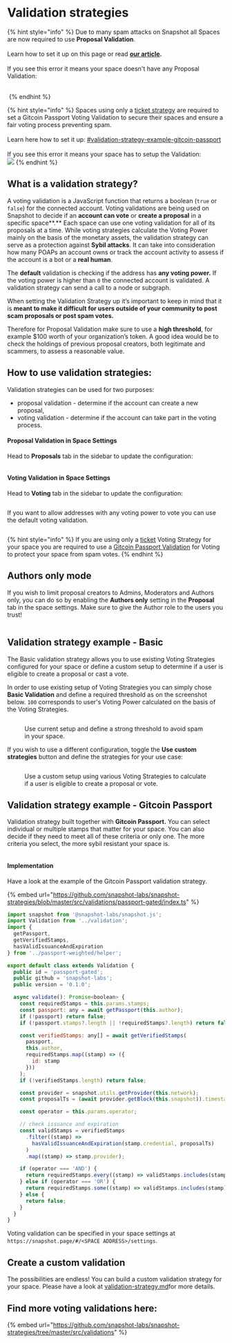 # Validation strategies

{% hint style="info" %}
Due to many spam attacks on Snapshot all Spaces are now required to use **Proposal Validation**.\
\
Learn how to set it up on this page or read [**our article**](https://snapshot.mirror.xyz/-uSylOUP82hGAyWUlVn4lCg9ESzKX9QCvsUgvv-ng84)**.**\
\
If you see this error it means your space doesn't have any Proposal Validation:

\
<img src="../../.gitbook/assets/image (5).png" alt="" data-size="original">
{% endhint %}

{% hint style="info" %}
Spaces using only a [ticket strategy](https://snapshot.org/#/strategy/ticket) are required to set a Gitcoin Passport Voting Validation to secure their spaces and ensure a fair voting process preventing spam.\
\
Learn here how to set it up: [#validation-strategy-example-gitcoin-passport](validation-strategies.md#validation-strategy-example-gitcoin-passport "mention")\
\
If you see this error it means your space has to setup the Validation:\
![](<../../.gitbook/assets/image (7).png>)
{% endhint %}

## What is a validation strategy?

A voting validation is a JavaScript function that returns a boolean (`true` or `false`) for the connected account. Voting validations are being used on Snapshot to decide if an **account can vote** or **create a proposal** in a specific space**.** Each space can use one voting validation for all of its proposals at a time. While voting strategies calculate the Voting Power mainly on the basis of the monetary assets, the validation strategy can serve as a protection against **Sybil attacks**. It can take into consideration how many POAPs an account owns or track the account activity to assess if the account is a bot or a **real human**.

The **default** validation is checking if the address has **any voting power.** If the voting power is higher than `0` the connected account is validated. A validation strategy can send a call to a node or subgraph.

When setting the Validation Strategy up it’s important to keep in mind that it is **meant to make it difficult for users outside of your community to post scam proposals or post spam votes.**

Therefore for Proposal Validation make sure to use a **high threshold**, for example $100 worth of your organization’s token. A good idea would be to check the holdings of previous proposal creators, both legitimate and scammers, to assess a reasonable value.

## How to use validation strategies:

Validation strategies can be used for two purposes:

* proposal validation - determine if the account can create a new proposal,
* voting validation - determine if the account can take part in the voting process.

#### Proposal Validation in Space Settings

Head to **Proposals** tab in the sidebar to update the configuration:&#x20;

<figure><img src="../../.gitbook/assets/Screenshot 2023-06-01 at 12.44.17.png" alt=""><figcaption></figcaption></figure>

#### Voting Validation in Space Settings

Head to **Voting** tab in the sidebar to update the configuration:&#x20;

<figure><img src="../../.gitbook/assets/Screenshot 2023-06-01 at 12.44.57.png" alt=""><figcaption></figcaption></figure>

If you want to allow addresses with any voting power to vote you can use the default voting validation.

<figure><img src="../../.gitbook/assets/image (1) (1) (2) (1).png" alt=""><figcaption></figcaption></figure>

{% hint style="info" %}
If you are using only a [ticket](https://snapshot.org/#/strategy/ticket) Voting Strategy for your space you are required to use a [Gitcoin Passport Validation](validation-strategies.md#validation-strategy-example-gitcoin-passport) for Voting to protect your space from spam votes.
{% endhint %}

## Authors only mode

If you wish to limit proposal creators to Admins, Moderators and Authors only, you can do so by enabling the **Authors only** setting in the **Proposal** tab in the space settings. Make sure to give the Author role to the users you trust!

<figure><img src="../../.gitbook/assets/Screenshot 2023-06-01 at 12.22.46.png" alt=""><figcaption></figcaption></figure>

## Validation strategy example - Basic

The Basic validation strategy allows you to use existing Voting Strategies configured for your space or define a custom setup to determine if a user is eligible to create a proposal or cast a vote.&#x20;

In order to use existing setup of Voting Strategies you can simply chose **Basic Validation** and define a required threshold as on the screenshot below. `100` corresponds to user's Voting Power calculated on the basis of the Voting Strategies.

<figure><img src="../../.gitbook/assets/Screenshot 2023-06-01 at 12.16.21.png" alt=""><figcaption><p>Use current setup and define a strong threshold to avoid spam in your space.</p></figcaption></figure>

If you wish to use a different configuration, toggle the **Use custom strategies** button and define the strategies for your use case:

<figure><img src="../../.gitbook/assets/Screenshot 2023-06-01 at 12.18.16.png" alt=""><figcaption><p>Use a custom setup using various Voting Strategies to calculate if a user is eligible to create a proposal or vote.</p></figcaption></figure>

## Validation strategy example - Gitcoin Passport

Validation strategy built together with **Gitcoin Passport.** You can select individual or multiple stamps that matter for your space. You can also decide if they need to meet all of these criteria or only one. The more criteria you select, the more sybil resistant your space is.



<figure><img src="../../.gitbook/assets/image (17) (2) (1).png" alt=""><figcaption></figcaption></figure>



#### Implementation

Have a look at the example of the Gitcoin Passport validation strategy.

{% embed url="https://github.com/snapshot-labs/snapshot-strategies/blob/master/src/validations/passport-gated/index.ts" %}

```javascript
import snapshot from '@snapshot-labs/snapshot.js';
import Validation from '../validation';
import {
  getPassport,
  getVerifiedStamps,
  hasValidIssuanceAndExpiration
} from '../passport-weighted/helper';

export default class extends Validation {
  public id = 'passport-gated';
  public github = 'snapshot-labs';
  public version = '0.1.0';

  async validate(): Promise<boolean> {
    const requiredStamps = this.params.stamps;
    const passport: any = await getPassport(this.author);
    if (!passport) return false;
    if (!passport.stamps?.length || !requiredStamps?.length) return false;

    const verifiedStamps: any[] = await getVerifiedStamps(
      passport,
      this.author,
      requiredStamps.map((stamp) => ({
        id: stamp
      }))
    );
    if (!verifiedStamps.length) return false;

    const provider = snapshot.utils.getProvider(this.network);
    const proposalTs = (await provider.getBlock(this.snapshot)).timestamp;

    const operator = this.params.operator;

    // check issuance and expiration
    const validStamps = verifiedStamps
      .filter((stamp) =>
        hasValidIssuanceAndExpiration(stamp.credential, proposalTs)
      )
      .map((stamp) => stamp.provider);

    if (operator === 'AND') {
      return requiredStamps.every((stamp) => validStamps.includes(stamp));
    } else if (operator === 'OR') {
      return requiredStamps.some((stamp) => validStamps.includes(stamp));
    } else {
      return false;
    }
  }
}
```

Voting validation can be specified in your space settings at `https://snapshot.page/#/<SPACE ADDRESS>/settings`.&#x20;

## Create a custom validation&#x20;

The possibilities are endless! You can build a custom validation strategy for your space. Please have a look at [validation-strategy.md](../../developer-guides/create-a-strategy/validation-strategy.md "mention")for more details.

## Find more voting validations here: <a href="#find-more-strategies-here" id="find-more-strategies-here"></a>

{% embed url="https://github.com/snapshot-labs/snapshot-strategies/tree/master/src/validations" %}
